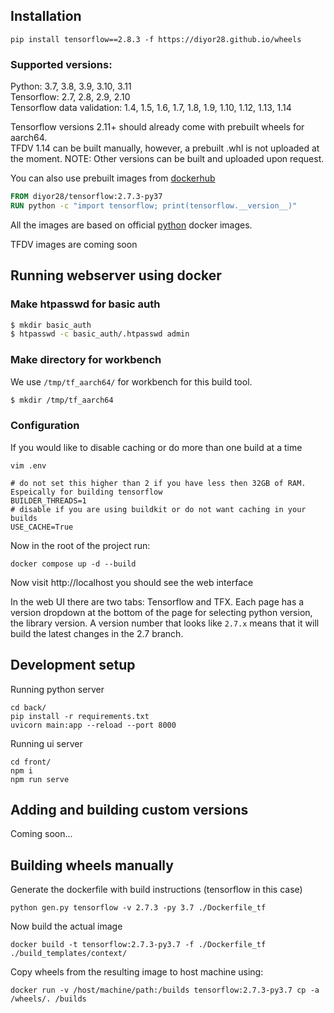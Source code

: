 ## Installation

```shell
pip install tensorflow==2.8.3 -f https://diyor28.github.io/wheels
```
### Supported versions:
Python: 3.7, 3.8, 3.9, 3.10, 3.11  
Tensorflow: 2.7, 2.8, 2.9, 2.10\
Tensorflow data validation: 1.4, 1.5, 1.6, 1.7, 1.8, 1.9, 1.10, 1.12, 1.13, 1.14

Tensorflow versions 2.11+ should already come with prebuilt wheels for aarch64.\
TFDV 1.14 can be built manually, however, a prebuilt .whl is not uploaded at the moment.
NOTE: Other versions can be built and uploaded upon request.

You can also use prebuilt images from [dockerhub](https://hub.docker.com/r/diyor28/tensorflow)
```dockerfile
FROM diyor28/tensorflow:2.7.3-py37
RUN python -c "import tensorflow; print(tensorflow.__version__)"
```
All the images are based on official [python](https://hub.docker.com/_/python) docker images.

TFDV images are coming soon

## Running webserver using docker
### Make htpasswd for basic auth

```bash
$ mkdir basic_auth
$ htpasswd -c basic_auth/.htpasswd admin
```

### Make directory for workbench

We use `/tmp/tf_aarch64/` for workbench for this build tool.

```bash
$ mkdir /tmp/tf_aarch64
```

### Configuration
If you would like to disable caching or do more than one build at a time
```shell
vim .env
```

```dotenv
# do not set this higher than 2 if you have less then 32GB of RAM. Espeically for building tensorflow
BUILDER_THREADS=1
# disable if you are using buildkit or do not want caching in your builds
USE_CACHE=True
```


Now in the root of the project run:
```shell
docker compose up -d --build
```
Now visit http://localhost you should see the web interface

In the web UI there are two tabs: Tensorflow and TFX. 
Each page has a version dropdown at the bottom of the page for selecting
python version, the library version. 
A version number that looks like `2.7.x` means that it will build the latest changes in the 2.7 branch.

## Development setup

Running python server
```shell
cd back/
pip install -r requirements.txt
uvicorn main:app --reload --port 8000
```

Running ui server
```shell
cd front/
npm i
npm run serve
```

## Adding and building custom versions
Coming soon...

## Building wheels manually

Generate the dockerfile with build instructions (tensorflow in this case)
```shell
python gen.py tensorflow -v 2.7.3 -py 3.7 ./Dockerfile_tf
```

Now build the actual image
```shell
docker build -t tensorflow:2.7.3-py3.7 -f ./Dockerfile_tf ./build_templates/context/
```

Copy wheels from the resulting image to host machine using:
```shell
docker run -v /host/machine/path:/builds tensorflow:2.7.3-py3.7 cp -a /wheels/. /builds
```
